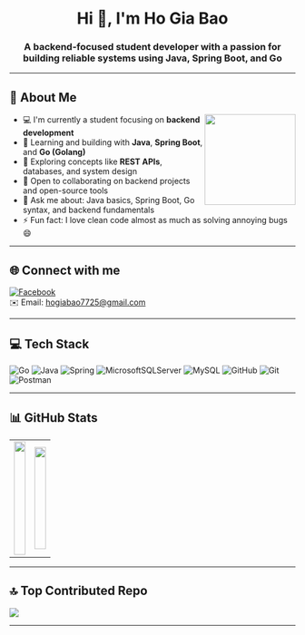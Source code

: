 <h1 align="center">Hi 👋, I'm Ho Gia Bao</h1>
<h3 align="center">A backend-focused student developer with a passion for building reliable systems using Java, Spring Boot, and Go</h3>

---

## 💫 About Me

<img align="right" height="160" src="https://cdn-images-1.medium.com/v2/resize:fit:1600/1*v17RQNCVOAK55zB3YWN-Yg.gif" />

- 💻 I'm currently a student focusing on **backend development**  
- 🚀 Learning and building with **Java**, **Spring Boot**, and **Go (Golang)**  
- 🌱 Exploring concepts like **REST APIs**, databases, and system design  
- 🤝 Open to collaborating on backend projects and open-source tools  
- 💬 Ask me about: Java basics, Spring Boot, Go syntax, and backend fundamentals  
- ⚡ Fun fact: I love clean code almost as much as solving annoying bugs 😄

---

## 🌐 Connect with me

[![Facebook](https://img.shields.io/badge/Facebook-%231877F2.svg?logo=Facebook&logoColor=white)](https://facebook.com/zzzz)  
✉️ Email: hogiabao7725@gmail.com

---

## 💻 Tech Stack

![Go](https://img.shields.io/badge/go-%2300ADD8.svg?style=for-the-badge&logo=go&logoColor=white)
![Java](https://img.shields.io/badge/java-%23ED8B00.svg?style=for-the-badge&logo=openjdk&logoColor=white)
![Spring](https://img.shields.io/badge/spring-%236DB33F.svg?style=for-the-badge&logo=spring&logoColor=white)
![MicrosoftSQLServer](https://img.shields.io/badge/Microsoft%20SQL%20Server-CC2927?style=for-the-badge&logo=microsoft%20sql%20server&logoColor=white)
![MySQL](https://img.shields.io/badge/mysql-4479A1.svg?style=for-the-badge&logo=mysql&logoColor=white) 
![GitHub](https://img.shields.io/badge/github-%23121011.svg?style=for-the-badge&logo=github&logoColor=white) 
![Git](https://img.shields.io/badge/git-%23F05033.svg?style=for-the-badge&logo=git&logoColor=white) 
![Postman](https://img.shields.io/badge/Postman-FF6C37?style=for-the-badge&logo=postman&logoColor=white)

---

## 📊 GitHub Stats

<table width="100%">
  <tr>
    <!-- Left: GitHub Stats -->
    <td width="50%" valign="top">
      <img 
        src="https://github-readme-stats.vercel.app/api?username=hogiabao7725&theme=one_dark_pro&hide_border=false&include_all_commits=false&count_private=false" 
        width="100%" 
        height="200px" 
      />
    </td>
    <!-- Right: Most Used Languages (centered in cell) -->
    <td width="50%" valign="middle">
      <div align="center">
        <img 
          src="https://github-readme-stats.vercel.app/api/top-langs/?username=hogiabao7725&theme=one_dark_pro&hide_border=false&layout=compact&langs_count=10" 
          width="100%" 
          height="180px" 
        />
      </div>
    </td>
  </tr>
</table>

---

## 🔝 Top Contributed Repo

<img src="https://github-contributor-stats.vercel.app/api?username=hogiabao7725&limit=5&theme=dark&combine_all_yearly_contributions=true" />

---
